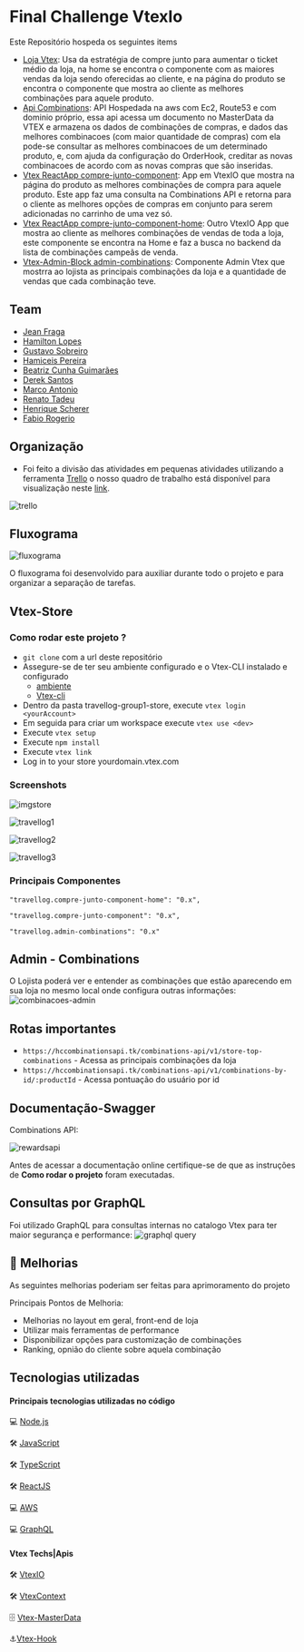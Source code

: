 #  **Final Challenge VtexIo**

Este Repositório hospeda os seguintes items 

  * [Loja Vtex](https://github.com/HamiltonLopes/vtex-finalchallenge-theme): Usa da estratégia de compre junto para aumentar o ticket
    médio da loja, na home se encontra o componente com as maiores vendas da loja sendo oferecidas ao cliente, e na página do produto
    se encontra o componente que mostra ao cliente as melhores combinações para aquele produto.
  * [Api Combinations](https://github.com/HamiltonLopes/combinationsAPI): API Hospedada na aws com Ec2, Route53 e com dominio
    próprio, essa api acessa um documento no MasterData da VTEX e armazena os dados de combinações de compras, e dados das melhores
    combinacoes (com maior quantidade de compras) com ela pode-se consultar as melhores combinacoes de um determinado produto, e, com 
    ajuda da configuração do OrderHook, creditar as novas combinacoes de acordo com as novas compras que são inseridas.
  * [Vtex ReactApp compre-junto-component](https://github.com/HamiltonLopes/compreJuntoComponentVtexIO): App em VtexIO que mostra na página
    do produto as melhores combinações de compra para aquele produto. Este app faz uma consulta na Combinations API e retorna para o cliente
    as melhores opções de compras em conjunto para serem adicionadas no carrinho de uma vez só.
  * [Vtex ReactApp compre-junto-component-home](https://github.com/HamiltonLopes/compreJuntoComponentHome): Outro VtexIO App que mostra ao cliente
    as melhores combinações de vendas de toda a loja, este componente se encontra na Home e faz a busca no backend da lista de combinações campeãs 
    de venda.
  * [Vtex-Admin-Block admin-combinations](https://github.com/Eu-Henrique/Componente_Admin_HC3_Travellog): Componente Admin Vtex que mostrra ao lojista
    as principais combinações da loja e a quantidade de vendas que cada combinação teve.

## Team 

  * [Jean Fraga](https://www.linkedin.com/in/jean-fraga/)
  * [Hamilton Lopes](https://www.linkedin.com/in/hamilton-lopes/)
  * [Gustavo Sobreiro](https://www.linkedin.com/in/gustavo-sobreiro-de-assis/)
  * [Hamiceis Pereira](https://www.linkedin.com/in/hamiceis-pereira/)
  * [Beatriz Cunha Guimarães](https://www.linkedin.com/in/mbeatrizcg/)
  * [Derek Santos](https://www.linkedin.com/in/derekcsantos/)
  * [Marco Antonio](https://www.linkedin.com/in/marco-antonio-pereira-esteves-005185113/)
  * [Renato Tadeu](https://www.linkedin.com/in/renato-tadeu)
  * [Henrique Scherer](https://www.linkedin.com/in/henrique-scherer/)
  * [Fabio Rogerio](https://www.linkedin.com/in/fabio-rogerio-234b65223/)

## Organização
  * Foi feito a divisão das atividades em pequenas atividades utilizando a ferramenta [Trello](https://trello.com/)
  o nosso quadro de trabalho está disponível para visualização neste [link](https://trello.com/b/L6qMTBtS/vtex-challenge-travellog-final).
  
  ![trello](https://user-images.githubusercontent.com/9729963/183319914-d0601b1b-bdf9-4460-8b41-147ff1490460.jpg)
  
## Fluxograma
  ![fluxograma](https://user-images.githubusercontent.com/9729963/183322419-27f0d1a4-3183-434e-ad98-ec8ed8587b9d.jpg)
  
  O fluxograma foi desenvolvido para auxiliar durante todo o projeto e para organizar a separação de tarefas.

  
## Vtex-Store

### Como rodar este projeto ?

* `git clone` com a url deste repositório 
* Assegure-se de ter seu ambiente configurado e o  Vtex-CLI instalado e configurado
  * [ambiente](https://developers.vtex.com/vtex-developer-docs/docs/vtex-io-documentation-1-basicsetup)  
  * [Vtex-cli](https://developers.vtex.com/vtex-developer-docs/docs/vtex-io-documentation-vtex-io-cli-installation-and-command-reference) 
* Dentro da pasta travellog-group1-store, execute   `vtex login  <yourAccount>`    
* Em seguida para criar um workspace execute `vtex use <dev>`
* Execute `vtex setup`
* Execute `npm install`
* Execute `vtex link`
* Log in to your store yourdomain.vtex.com


### Screenshots 
  ![imgstore](https://user-images.githubusercontent.com/9729963/180127132-e46ec500-2792-451a-b2c6-465d42258674.gif)
  
  ![travellog1](https://user-images.githubusercontent.com/9729963/180127291-7ea815ed-e532-43f6-8917-4118a55773b6.png)
  
  ![travellog2](https://user-images.githubusercontent.com/9729963/180127547-3de7d05f-be27-4863-ba67-7a450451059d.png)
  
  ![travellog3](https://user-images.githubusercontent.com/9729963/180127666-b6431a5f-f4d3-4264-bb36-79a7a141631a.png)
  
###  Principais Componentes
  ```"travellog.compre-junto-component-home": "0.x",```
  
  ```"travellog.compre-junto-component": "0.x",```
  
  ```"travellog.admin-combinations": "0.x"```

## Admin  - Combinations  
  O Lojista poderá ver e entender as combinações que estão aparecendo em sua loja no mesmo local onde configura outras informações:
  ![combinacoes-admin](https://user-images.githubusercontent.com/9729963/183322887-313a1240-5765-4dbf-80b5-789ed346016f.jpg)

## Rotas importantes
  * `https://hccombinationsapi.tk/combinations-api/v1/store-top-combinations` - Acessa as principais combinações da loja
  * `https://hccombinationsapi.tk/combinations-api/v1/combinations-by-id/:productId` - Acessa pontuação do usuário por id

## Documentação-Swagger

  Combinations API:
  
  ![rewardsapi](https://user-images.githubusercontent.com/9729963/180130510-0223a161-4899-49ad-af65-cc90127bcb3e.jpg)
  

  Antes de acessar a documentação online certifique-se de que as instruções de **Como rodar o projeto** foram executadas.
## Consultas por GraphQL
  Foi utilizado GraphQL para consultas internas no catalogo Vtex para ter maior segurança e performance:
  ![graphql query](https://user-images.githubusercontent.com/9729963/183323332-fccc91dc-da20-4647-87e8-2bb983dbb349.jpg)

## 🚀 Melhorias
As seguintes melhorias poderiam ser feitas para aprimoramento do projeto

Principais Pontos de Melhoria:
 - Melhorias no layout em geral, front-end de loja
 - Utilizar mais ferramentas de performance
 - Disponibilizar opções para customização de combinações
 - Ranking, opnião do cliente sobre aquela combinação

## Tecnologias utilizadas

#### Principais tecnologias utilizadas no código

💻 [Node.js](https://nodejs.org/)

🛠 [JavaScript](https://www.javascript.com/)

🛠 [TypeScript](https://www.typescriptlang.org/)

🛠 [ReactJS](https://pt-br.reactjs.org/)

💻 [AWS](https://aws.amazon.com/pt/)

💻 [GraphQL](https://graphql.org/)

#### Vtex Techs|Apis

🛠 [VtexIO](https://vtex.com/pt-br/blog/vtex-book/vtexbook-vtex-io/)

🛠 [VtexContext](https://developers.vtex.com/vtex-developer-docs/reference-edit/catalog-api-get-product-context)

🗄️ [Vtex-MasterData](https://developers.vtex.com/vtex-rest-api/reference/master-data-api-v2-overview)

⚓[Vtex-Hook](https://developers.vtex.com/vtex-rest-api/docs/orders-feed)
